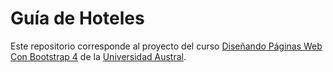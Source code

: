 # Guía de Hoteles

Este repositorio corresponde al proyecto del curso [Diseñando Páginas Web Con Bootstrap 4](https://www.coursera.org/learn/disenando-paginas-bootstrap4) de la  [Universidad Austral](https://www.austral.edu.ar/).